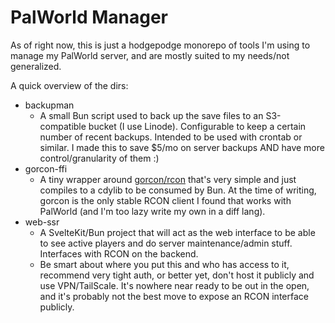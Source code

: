 # PalWorld Manager

As of right now, this is just a hodgepodge monorepo of tools I'm using to manage my PalWorld server, and are mostly suited to my needs/not generalized.

A quick overview of the dirs:

- backupman
  - A small Bun script used to back up the save files to an S3-compatible bucket (I use Linode). Configurable to keep a certain number of recent backups. Intended to be used with crontab or similar. I made this to save $5/mo on server backups AND have more control/granularity of them :)
- gorcon-ffi
  - A tiny wrapper around [gorcon/rcon](https://github.com/gorcon/rcon) that's very simple and just compiles to a cdylib to be consumed by Bun. At the time of writing, gorcon is the only stable RCON client I found that works with PalWorld (and I'm too lazy write my own in a diff lang).
- web-ssr
  - A SvelteKit/Bun project that will act as the web interface to be able to see active players and do server maintenance/admin stuff. Interfaces with RCON on the backend.
  - Be smart about where you put this and who has access to it, recommend very tight auth, or better yet, don't host it publicly and use VPN/TailScale. It's nowhere near ready to be out in the open, and it's probably not the best move to expose an RCON interface publicly.
